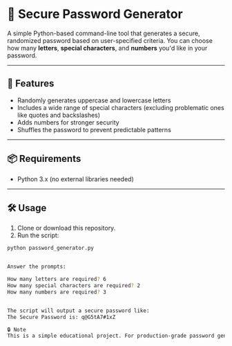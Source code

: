 # 🔐 Secure Password Generator

A simple Python-based command-line tool that generates a secure, randomized password based on user-specified criteria. You can choose how many **letters**, **special characters**, and **numbers** you'd like in your password.

---

## 🚀 Features

- Randomly generates uppercase and lowercase letters
- Includes a wide range of special characters (excluding problematic ones like quotes and backslashes)
- Adds numbers for stronger security
- Shuffles the password to prevent predictable patterns

---

## 📦 Requirements

- Python 3.x (no external libraries needed)

---

## 🛠️ Usage

1. Clone or download this repository.
2. Run the script:

```bash
python password_generator.py


Answer the prompts:

How many letters are required? 6
How many special characters are required? 2
How many numbers are required? 3


The script will output a secure password like:
The Secure Password is: q@G5tA7#1xZ

🔒 Note
This is a simple educational project. For production-grade password generation, consider using libraries like secrets for cryptographically secure randomness.
